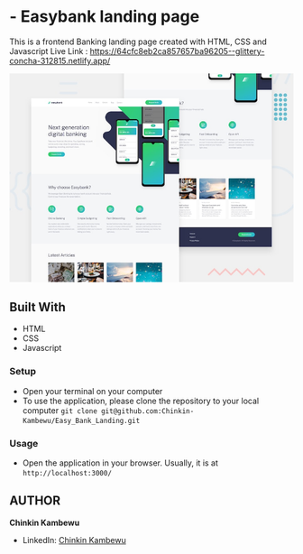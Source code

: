 #  - Easybank landing page

This is a frontend Banking landing page  created with HTML, CSS and Javascript
Live Link : https://64cfc8eb2ca857657ba96205--glittery-concha-312815.netlify.app/

![Design preview for the Easybank landing page coding challenge](./design/desktop-preview.jpg)




## Built With

- HTML
- CSS
- Javascript

### Setup
- Open your terminal on your computer
- To use the application, please clone the repository to your local computer `git clone git@github.com:Chinkin-Kambewu/Easy_Bank_Landing.git` 


### Usage
- Open the application in your browser. Usually, it is at `http://localhost:3000/`


## AUTHOR
**Chinkin Kambewu**

- LinkedIn: [Chinkin Kambewu](https://www.linkedin.com/in/chinkin-kambewu/) 




